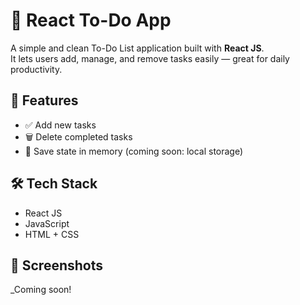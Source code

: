 # 📝 React To-Do App

A simple and clean To-Do List application built with **React JS**.  
It lets users add, manage, and remove tasks easily — great for daily productivity.

## 🚀 Features

- ✅ Add new tasks
- 🗑️ Delete completed tasks
- 💾 Save state in memory (coming soon: local storage)

## 🛠️ Tech Stack

- React JS
- JavaScript
- HTML + CSS

## 📸 Screenshots

_Coming soon!



